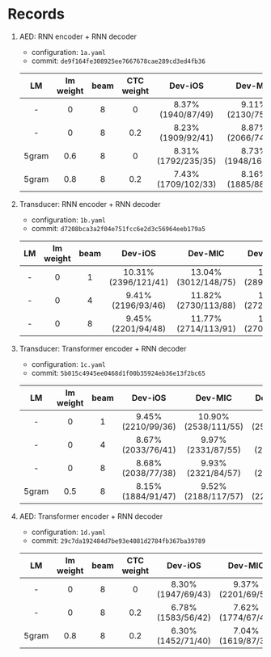 # Records

1. AED: RNN encoder + RNN decoder

    * configuration: `1a.yaml`
    * commit: `de9f164fe308925ee7667678cae289cd3ed4fb36`

    | LM | lm weight | beam | CTC weight | Dev-iOS | Dev-MIC | Dev-Android | Test-iOS |  Test-MIC | Test-Android |
    |:---:|:---:|:---:|:---:|:---:|:---:|:---:|:---:|:---:|:---:|
    | - | 0 | 8 | 0 | 8.37% (1940/87/49) | 9.11% (2130/75/54) | 9.23% (2153/78/58) | 8.37% (3914/160/70) | 8.73% (4117/124/82) | 8.73% (4089/166/71) |
    | - | 0 | 8 | 0.2 | 8.23% (1909/92/41) | 8.87% (2066/74/61) | 8.81% (2050/79/57) | 8.12% (3794/158/69) | 8.41% (3965/118/80) | 8.53% (3987/168/68) |
    | 5gram | 0.6 | 8 | 0 | 8.31% (1792/235/35) | 8.73% (1948/168/50) | 8.69% (1953/155/47) | 8.31% (3519/538/61) | 8.27% (3722/285/87) | 8.57% (3697/487/60) |
    | 5gram | 0.8 | 8 | 0.2 | 7.43% (1709/102/33) | 8.16% (1885/88/50) | 8.16% (1886/89/48) | 7.50% (3473/177/65) | 7.76% (3621/143/80) | 7.78% (3601/189/61) |

2. Transducer: RNN encoder + RNN decoder

    * configuration: `1b.yaml`
    * commit: `d7208bca3a2f04e751fcc6e2d3c56964eeb179a5`

    | LM | lm weight | beam | Dev-iOS | Dev-MIC | Dev-Android | Test-iOS |  Test-MIC | Test-Android |
    |:---:|:---:|:---:|:---:|:---:|:---:|:---:|:---:|:---:|
    | - | 0 | 1 | 10.31% (2396/121/41) | 13.04% (3012/148/75) | 12.55% (2896/150/67) | 10.53% (4887/223/105) | 12.19% (5656/278/105) | 12.28% (5738/232/113)  |
    | - | 0 | 4 | 9.41% (2196/93/46) | 11.82% (2730/113/88) | 11.80% (2727/107/92) | 9.63% (4495/171/103) | 11.18% (5242/181/116) | 11.17% (5196/234/100) |
    | - | 0 | 8 | 9.45% (2201/94/48) | 11.77% (2714/113/91) | 11.67% (2702/104/89) | 9.63% (4500/167/103) | 11.11% (5207/179/115) | 11.15% (5184/233/105) |

3. Transducer: Transformer encoder + RNN decoder

    * configuration: `1c.yaml`
    * commit: `5b015c4945ee0468d1f00b35924eb36e13f2bc65`

    | LM | lm weight | beam | Dev-iOS | Dev-MIC | Dev-Android | Test-iOS |  Test-MIC | Test-Android |
    |:---:|:---:|:---:|:---:|:---:|:---:|:---:|:---:|:---:|
    | - | 0 | 1 | 9.45% (2210/99/36) | 10.90% (2538/111/55) | 11.01% (2578/110/43) | 9.40% (4391/200/67) | 10.42% (4876/200/86) | 10.56% (4903/242/86)  |
    | - | 0 | 4 | 8.67% (2033/76/41) | 9.97% (2331/87/55) | 10.18% (2386/83/55) | 8.78% (4099/167/80) | 9.55% (4479/156/95) | 9.71% (4520/193/94)  |
    | - | 0 | 8 | 8.68% (2038/77/38) | 9.93% (2321/84/57) | 10.03% (2351/82/55) |  8.71% (4069/163/81) | 9.48% (4440/155/101) | 9.62% (4491/185/90)  |
    | 5gram | 0.5 | 8 | 8.15% (1884/91/47) | 9.52% (2188/117/57) | 9.64% (2211/109/70) |  8.31% (3830/194/92) | 9.14% (4233/181/115) | 9.30% (4251/241/113)  |


3. AED: Transformer encoder + RNN decoder

    * configuration: `1d.yaml`
    * commit: `29c7da192484d7be93e4081d2784fb367ba39789`

    | LM | lm weight | beam | CTC weight | Dev-iOS | Dev-MIC | Dev-Android | Test-iOS |  Test-MIC | Test-Android |
    |:---:|:---:|:---:|:---:|:---:|:---:|:---:|:---:|:---:|:---:|
    | - | 0 | 8 | 0 | 8.30% (1947/69/43) | 9.37% (2201/69/53) | 9.57% (2261/64/48) | 8.39% (3950/119/86) | 8.91% (4199/118/94)  | 9.31% (4368/153/88) |
    | - | 0 | 8 | 0.2 | 6.78% (1583/56/42)| 7.62% (1774/67/49)  | 7.96% (1865/63/45) | 6.86% (3213/106/79) | 7.28% (3429/89/87) | 7.69% (3590/138/71) |
    | 5gram | 0.8 | 8 | 0.2 | 6.30% (1452/71/40) | 7.04% (1619/87/39) | 7.62% (1678/84/39) | 6.38% (2959/133/67) | 6.80% (3173/127/66) | 6.98% (3227/177/53) |
